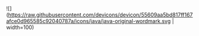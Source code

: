 ![](https://raw.githubusercontent.com/devicons/devicon/55609aa5bd817ff167afce0d965585c92040787a/icons/java/java-original-wordmark.svg | width=100)
